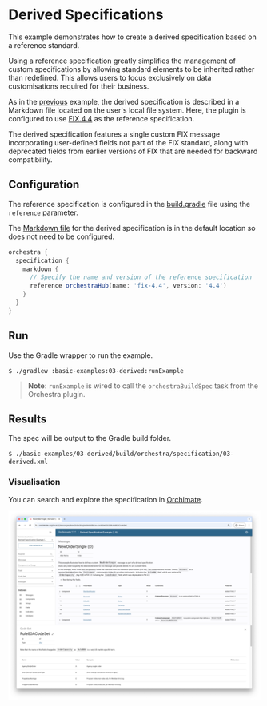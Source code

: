 # Derived Specifications

This example demonstrates how to create a derived specification based on a reference standard. 

Using a reference specification greatly simplifies the management of custom specifications by allowing standard elements to be inherited rather than redefined. This allows users to focus exclusively on data customisations required for their business. 

As in the [previous](../02-markdown) example, the derived specification is described in a Markdown file located on the user's local file system. Here, the plugin is configured to use [FIX.4.4](https://orchestrahub.org/-/fix-4.4) as the reference specification.

The derived specification features a single custom FIX message incorporating user-defined fields not part of the FIX standard, along with deprecated fields from earlier versions of FIX that are needed for backward compatibility. 

## Configuration

The reference specification is configured in the [build.gradle](./build.gradle) file using the `reference` parameter. 

The [Markdown file](./orchestra/specification/03-derived.md) for the derived specification is in the default location so does not need to be configured.

```groovy
orchestra {
  specification {
    markdown {
      // Specify the name and version of the reference specification
      reference orchestraHub(name: 'fix-4.4', version: '4.4')
    }
  }
}
```

## Run

Use the Gradle wrapper to run the example.

```shell
$ ./gradlew :basic-examples:03-derived:runExample
```

> **Note**: `runExample` is wired to call the `orchestraBuildSpec` task from the Orchestra plugin.


## Results

The spec will be output to the Gradle build folder.

```shell
$ ./basic-examples/03-derived/build/orchestra/specification/03-derived.xml
```

### Visualisation

You can search and explore the specification in [Orchimate](https://orchimate.org/).

![](docs/images/orchimate.png)
